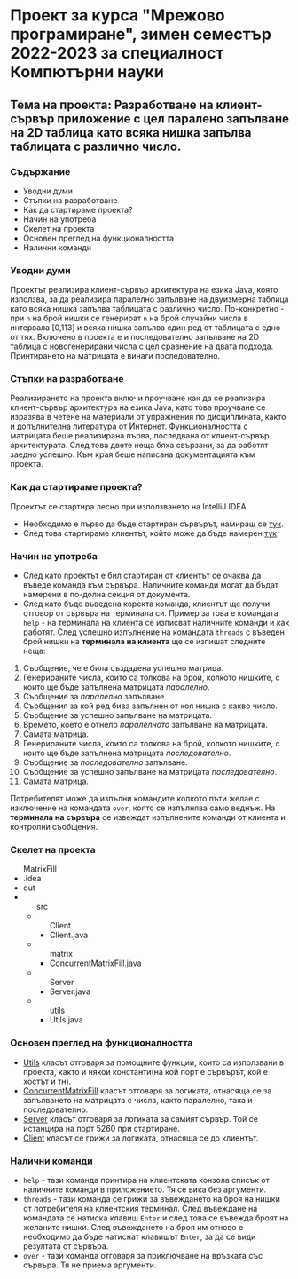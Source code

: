 # Проект за курса "Мрежово програмиране", зимен семестър 2022-2023 за специалност Компютърни науки

## Тема на проекта: Разработване на клиент-сървър приложение с цел паралено запълване на 2D таблица като всяка нишка запълва таблицата с различно число.

### Съдържание
* Уводни думи
* Стъпки на разработване
* Как да стартираме проекта?
* Начин на употреба
* Скелет на проекта
* Основен преглед на функционалността
* Налични команди

### Уводни думи
Проектът реализира клиент-сървър архитектура на езика Java, която използва, за да реализира паралелно запълване
на двуизмерна таблица като всяка нишка запълва таблицата с различно число. По-конкретно - при `n` на брой нишки се генерират `n` на брой случайни числа в интервала [0,113] и всяка нишка запълва един ред от таблицата с едно от тях.
Включено в проекта е и последователно запълване на 2D таблица с новогенерирани числа с цел сравнение на двата подхода. Принтирането на матрицата е винаги последователно.

### Стъпки на разработване
Реализирането на проекта включи проучване как да се реализира клиент-сървър архитектура на езика Java, като това проучване се изразява в четене на материали от упражнения по дисциплината, както и допълнителна литература от Интернет.
Функционалността с матрицата беше реализирана първа, последвана от клиент-сървър архитектурата. След това двете неща бяха свързани, за да работят заедно успешно.
Към края беше написана документацията към проекта.

### Как да стартираме проекта? 
Проектът се стартира лесно при използването на IntelliJ IDEA.

* Необходимо е първо да бъде стартиран сървърът, намиращ се [тук](src/Server/Server.java).
* След това стартираме клиентът, който може да бъде намерен [тук](src/Client/Client.java).

### Начин на употреба
* След като проектът е бил стартиран от клиентът се очаква да въведе команда към сървъра. Наличните команди могат да бъдат намерени в по-долна секция от документа.
* След като бъде въведена коректа команда, клиентът ще получи отговор от сървъра на терминала си.
Пример за това е командата `help` - на терминала на клиента се изписват наличните команди и как работят.
След успешно изпълнение на командата `threads` с въведен брой нишки на **терминала на клиента** ще се изпишат следните неща:
1. Съобщение, че е била създадена успешно матрица.
2. Генерираните числа, които са толкова на брой, колкото нишките, с които ще бъде запълнена матрицата *паралелно*.
3. Съобщение за *паралелно* запълване.
4. Съобщения за кой ред бива запълнен от коя нишка с какво число.
5. Съобщение за успешно запълване на матрицата.
6. Времето, което е отнело *паралелното* запълване на матрицата.
7. Самата матрица.
8. Генерираните числа, които са толкова на брой, колкото нишките, с които ще бъде запълнена матрицата *последователно*.
9. Съобщение за *последователно* запълване.
10. Съобщение за успешно запълване на матрицата *последователно*.
11. Самата матрица.

Потребителят може да изпълни командите колкото пъти желае с изключение на командата `over`, която се изпълнява само веднъж.
На **терминала на сървъра** се извеждат изпълнените команди от клиента и контролни съобщения.
### Скелет на проекта
<ul> MatrixFill  
<li>.idea</li>
<li>out</li>
<li>
<ul>src
  <li>
    <ul>Client
        <li>Client.java</li>
    </ul>
</li>
<li> 
    <ul> matrix
    <li>ConcurrentMatrixFill.java</li>
    </ul>
</li>
<li> 
    <ul> Server
    <li>Server.java</li>
    </ul>
</li>
<li> 
    <ul> utils
    <li>Utils.java</li>
    </ul>
</li>
</ul>

</li>
</ul>

### Основен преглед на функционалността
* [Utils](src/utils/Utils.java) класът отговаря за помощните функции, които са използвани в проекта, както и някои константи(на кой порт е сървърът, кой е хостът и тн).
* [ConcurrentMatrixFill](src/matrix/ConcurrentMatrixFill.java) класът отговаря за логиката, отнасяща се за запълването на матрицата с числа, както паралелно, така и последователно.
* [Server](src/Server/Server.java) класът отговаря за логиката за самият сървър. Той се истанцира на порт 5260 при стартиране.
* [Client](src/Client/Client.java) класът се грижи за логиката, отнасяща се до клиентът.

### Налични команди
* `help` - тази команда принтира на клиентската конзола списък от наличните команди в приложението. Тя се вика без аргументи.
* `threads` - тази команда се грижи за въвеждането на броя на нишки от потребителя на клиентския терминал. След въвеждане на командата се натиска клавиш `Enter` и след това се въвежда броят на желаните нишки. След въвеждането на броя им отново е необходимо да бъде натиснат клавишът `Enter`, за да се види резултата от сървъра.
* `over` - тази команда отговаря за приключване на връзката със сървъра. Тя не приема аргументи.

